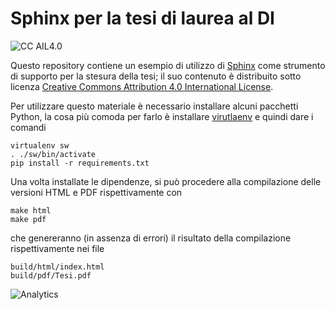Sphinx per la tesi di laurea al DI
==================================

![CC AIL4.0](https://i.creativecommons.org/l/by/4.0/88x31.png)

Questo repository contiene un esempio di utilizzo di [Sphinx](http://sphinx-doc.org/) come strumento di supporto per la stesura della tesi; il suo contenuto
è distribuito sotto licenza [Creative Commons Attribution 4.0 International License](http://creativecommons.org/licenses/by/4.0/).

Per utilizzare questo materiale è necessario installare alcuni pacchetti
Python, la cosa più comoda per farlo è installare
[virutlaenv](https://virtualenv.pypa.io/en/latest/) e quindi dare i comandi

	virtualenv sw
  	. ./sw/bin/activate
  	pip install -r requirements.txt

Una volta installate le dipendenze, si può procedere alla compilazione delle
versioni HTML e PDF rispettivamente con

	make html
	make pdf

che genereranno (in assenza di errori) il risultato della compilazione
rispettivamente nei file

	build/html/index.html
	build/pdf/Tesi.pdf


![Analytics](https://ga-beacon.appspot.com/UA-49277456-5/sphinx4tesi?pixel)
